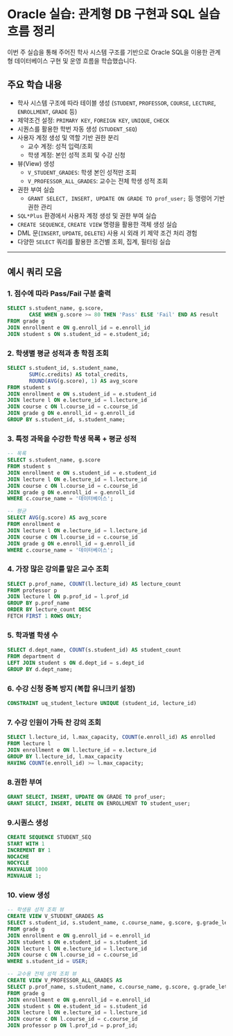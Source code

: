 # Oracle 실습: 관계형 DB 구현과 SQL 실습 흐름 정리

이번 주 실습을 통해 주어진 학사 시스템 구조를 기반으로 Oracle SQL을 이용한 관계형 데이터베이스 구현 및 운영 흐름을 학습했습니다.

## 주요 학습 내용

- 학사 시스템 구조에 따라 테이블 생성 (`STUDENT`, `PROFESSOR`, `COURSE`, `LECTURE`, `ENROLLMENT`, `GRADE` 등)
- 제약조건 설정: `PRIMARY KEY`, `FOREIGN KEY`, `UNIQUE`, `CHECK`
- 시퀀스를 활용한 학번 자동 생성 (`STUDENT_SEQ`)
- 사용자 계정 생성 및 역할 기반 권한 분리
  - 교수 계정: 성적 입력/조회
  - 학생 계정: 본인 성적 조회 및 수강 신청
- 뷰(View) 생성
  - `V_STUDENT_GRADES`: 학생 본인 성적만 조회
  - `V_PROFESSOR_ALL_GRADES`: 교수는 전체 학생 성적 조회
- 권한 부여 실습
  - `GRANT SELECT, INSERT, UPDATE ON GRADE TO prof_user;` 등 명령어 기반 권한 관리
- `SQL*Plus` 환경에서 사용자 계정 생성 및 권한 부여 실습
- `CREATE SEQUENCE`, `CREATE VIEW` 명령을 활용한 객체 생성 실습
- DML 문(`INSERT`, `UPDATE`, `DELETE`) 사용 시 외래 키 제약 조건 처리 경험
- 다양한 `SELECT` 쿼리를 활용한 조건별 조회, 집계, 필터링 실습
  
---

## 예시 쿼리 모음

### 1. 점수에 따라 Pass/Fail 구분 출력
```sql
SELECT s.student_name, g.score,
       CASE WHEN g.score >= 80 THEN 'Pass' ELSE 'Fail' END AS result
FROM grade g
JOIN enrollment e ON g.enroll_id = e.enroll_id
JOIN student s ON s.student_id = e.student_id;
```

### 2. 학생별 평균 성적과 총 학점 조회
```sql
SELECT s.student_id, s.student_name,
       SUM(c.credits) AS total_credits,
       ROUND(AVG(g.score), 1) AS avg_score
FROM student s
JOIN enrollment e ON s.student_id = e.student_id
JOIN lecture l ON e.lecture_id = l.lecture_id
JOIN course c ON l.course_id = c.course_id
JOIN grade g ON e.enroll_id = g.enroll_id
GROUP BY s.student_id, s.student_name;
```

### 3. 특정 과목을 수강한 학생 목록 + 평균 성적
```sql
-- 목록
SELECT s.student_name, g.score
FROM student s
JOIN enrollment e ON s.student_id = e.student_id
JOIN lecture l ON e.lecture_id = l.lecture_id
JOIN course c ON l.course_id = c.course_id
JOIN grade g ON e.enroll_id = g.enroll_id
WHERE c.course_name = '데이터베이스';

-- 평균
SELECT AVG(g.score) AS avg_score
FROM enrollment e
JOIN lecture l ON e.lecture_id = l.lecture_id
JOIN course c ON l.course_id = c.course_id
JOIN grade g ON e.enroll_id = g.enroll_id
WHERE c.course_name = '데이터베이스';
```

### 4. 가장 많은 강의를 맡은 교수 조회
```sql
SELECT p.prof_name, COUNT(l.lecture_id) AS lecture_count
FROM professor p
JOIN lecture l ON p.prof_id = l.prof_id
GROUP BY p.prof_name
ORDER BY lecture_count DESC
FETCH FIRST 1 ROWS ONLY;
```

### 5. 학과별 학생 수
```sql
SELECT d.dept_name, COUNT(s.student_id) AS student_count
FROM department d
LEFT JOIN student s ON d.dept_id = s.dept_id
GROUP BY d.dept_name;
```

### 6. 수강 신청 중복 방지 (복합 유니크키 설정)
```sql
CONSTRAINT uq_student_lecture UNIQUE (student_id, lecture_id)
```

### 7. 수강 인원이 가득 찬 강의 조회
```sql
SELECT l.lecture_id, l.max_capacity, COUNT(e.enroll_id) AS enrolled
FROM lecture l
JOIN enrollment e ON l.lecture_id = e.lecture_id
GROUP BY l.lecture_id, l.max_capacity
HAVING COUNT(e.enroll_id) >= l.max_capacity;
```


### 8.권한 부여
```sql
GRANT SELECT, INSERT, UPDATE ON GRADE TO prof_user;
GRANT SELECT, INSERT, DELETE ON ENROLLMENT TO student_user;
```



### 9.시퀀스 생성
```sql
CREATE SEQUENCE STUDENT_SEQ
START WITH 1         
INCREMENT BY 1       
NOCACHE              
NOCYCLE              
MAXVALUE 1000           
MINVALUE 1;          
```



### 10. view 생성
```sql
-- 학생용 성적 조회 뷰
CREATE VIEW V_STUDENT_GRADES AS
SELECT s.student_id, s.student_name, c.course_name, g.score, g.grade_letter
FROM grade g
JOIN enrollment e ON g.enroll_id = e.enroll_id
JOIN student s ON e.student_id = s.student_id
JOIN lecture l ON e.lecture_id = l.lecture_id
JOIN course c ON l.course_id = c.course_id
WHERE s.student_id = USER;

-- 교수용 전체 성적 조회 뷰
CREATE VIEW V_PROFESSOR_ALL_GRADES AS
SELECT p.prof_name, s.student_name, c.course_name, g.score, g.grade_letter
FROM grade g
JOIN enrollment e ON g.enroll_id = e.enroll_id
JOIN student s ON e.student_id = s.student_id
JOIN lecture l ON e.lecture_id = l.lecture_id
JOIN course c ON l.course_id = c.course_id
JOIN professor p ON l.prof_id = p.prof_id;
```
